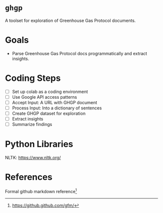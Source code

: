 # `ghgp`
A toolset for exploration of Greenhouse Gas Protocol documents.

# Goals
* Parse Greenhouse Gas Protocol docs programmatically and extract insights.

# Coding Steps
 - [ ] Set up colab as a coding environment
 - [ ] Use Google API access patterns
 - [ ] Accept Input: A URL with GHGP document
 - [ ] Process Input: Into a dictionary of sentences
 - [ ] Create GHGP dataset for exploration
 - [ ] Extract insights
 - [ ] Summarize findings

# Python Libraries
NLTK: https://www.nltk.org/

# References
Formal github markdown reference[^1]

[^1]: https://github.github.com/gfm/
